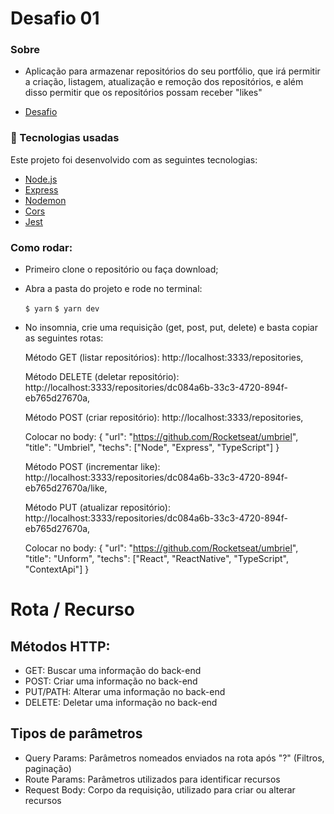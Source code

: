 # Desafio 01
### Sobre
- Aplicação para armazenar repositórios do seu portfólio, que irá permitir a criação, listagem, atualização e remoção dos repositórios, e além disso permitir que os repositórios possam receber "likes"

- [Desafio](https://github.com/Rocketseat/bootcamp-gostack-desafios/tree/master/desafio-conceitos-nodejs)

### :rocket: Tecnologias usadas
Este projeto foi desenvolvido com as seguintes tecnologias:
- [Node.js](https://nodejs.org/en/)
- [Express](https://expressjs.com/pt-br/)
- [Nodemon](https://www.npmjs.com/package/nodemon)
- [Cors](https://www.npmjs.com/package/cors)
- [Jest](https://www.npmjs.com/package/jest)

### Como rodar:

- Primeiro clone o repositório ou faça download;
- Abra a pasta do projeto e rode no terminal:

  `$ yarn`
  `$ yarn dev`

- No insomnia, crie uma requisição (get, post, put, delete) e basta copiar as seguintes rotas:

  Método GET (listar repositórios): http://localhost:3333/repositories,

  Método DELETE (deletar repositório): http://localhost:3333/repositories/dc084a6b-33c3-4720-894f-eb765d27670a,

  Método POST (criar repositório): http://localhost:3333/repositories,
  
    Colocar no body:
    {
      "url": "https://github.com/Rocketseat/umbriel",
      "title": "Umbriel",
      "techs": ["Node", "Express", "TypeScript"]
    }


  Método POST (incrementar like): http://localhost:3333/repositories/dc084a6b-33c3-4720-894f-eb765d27670a/like,

  Método PUT (atualizar repositório): http://localhost:3333/repositories/dc084a6b-33c3-4720-894f-eb765d27670a,

    Colocar no body:
    {
      "url": "https://github.com/Rocketseat/umbriel",
      "title": "Unform",
      "techs": ["React", "ReactNative", "TypeScript", "ContextApi"]
    }


# Rota / Recurso
## Métodos HTTP:
- GET: Buscar uma informação do back-end
- POST: Criar uma informação no back-end
- PUT/PATH: Alterar uma informação no back-end
- DELETE: Deletar uma informação no back-end


## Tipos de parâmetros
- Query Params: Parâmetros nomeados enviados na rota após "?" (Filtros, paginação)
- Route Params: Parâmetros utilizados para identificar recursos
- Request Body: Corpo da requisição, utilizado para criar ou alterar recursos

